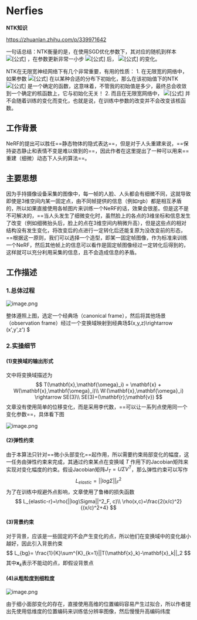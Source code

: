 # Nerfies

**NTK知识**

https://zhuanlan.zhihu.com/p/339971642

一句话总结：NTK衡量的是，在使用SGD优化参数下，其对应的随机到样本 ![[公式]](https://www.zhihu.com/equation?tex=%5Cdisplaystyle+x%27) ，在参数更新非常一小步 ![[公式]](https://www.zhihu.com/equation?tex=%5Cdisplaystyle+%5Ceta) 后， ![[公式]](https://www.zhihu.com/equation?tex=%5Cdisplaystyle+f%28+x%29) 的变化。

NTK在无限宽神经网络下有几个非常重要，有用的性质： 1. 在无限宽的网络中，如果参数 ![[公式]](https://www.zhihu.com/equation?tex=%5Cdisplaystyle+%5Ctheta+_%7B0%7D) 在以某种合适的分布下初始化，那么在该初始值下的NTK ![[公式]](https://www.zhihu.com/equation?tex=%5Cdisplaystyle+k_%7B%5Ctheta+_%7B0%7D%7D) 是一个确定的函数，这意味着，不管我的初始值是多少，最终总会收敛到一个确定的核函数上，它与初始化无关！ 2. 而且在无限宽网络中， ![[公式]](https://www.zhihu.com/equation?tex=%5Cdisplaystyle+k_%7B%5Ctheta+_%7Bt%7D%7D) 并不会随着训练的变化而变化，也就是说，在训练中参数的改变并不会改变该核函数。

## 工作背景

NeRF的提出可以胜任==静态物体的隐式表达==，但是对于人头重建来说，==保持姿态静止和表情不变是难以做到的==，因此作者在这里提出了一种可以用来==重建（细微）动态下人头的算法==。

## 主要思想

因为手持摄像设备采集的图像中，每一帧的人脸、人头都会有细微不同，这就导致即使是3维空间内某一固定点，由不同帧提供的信息（例如rgb）都是相互矛盾的，所以如果直接使用各帧图片来训练一个NeRF的话，效果会很差。但是这不是不可解决的，==当人头发生了细微变化时，虽然脸上的各点的3维坐标和信息发生了改变（例如细微抬头后，脸上的点在3维空间内稍微升高），但是这些点的相对结构没有发生变化，将改变后的点进行一定转化后还能复原为没改变前的形态，==根据这一原则，我们可以选择一个造型，即某一固定帧图像，作为标准来训练一个NeRF，然后其他帧上的信息可以看作是固定帧图像经过一定转化后得到的，这样就可以充分利用采集的信息，且不会造成信息的矛盾。

## 工作描述

### 1.总体过程

![image.png](http://tva1.sinaimg.cn/large/70b5161bly1gxzfs0d0d6j21v20jqtk5.jpg)

整体遵照上图，选定一个经典场（canonical frame），然后将其他场景（observation frame）经过一个变换域映射到经典场$(x,y,z)\rightarrow (x',y',z') $ 

### 2.实操细节

#### (1)变换域的输出形式

文中将变换域描述为
$$
T(\mathbf{x},\mathbf{\omega}_i) = \mathbf{x} + W(\mathbf{x},\mathbf{\omega}_i)\\
W:(\mathbf{x},\mathbf{\omega}_i) \rightarrow SE(3)\\
SE(3)=(\mathbf{r};\mathbf{v})
$$
文章没有使用简单的位移变化，而是采用李代数，==可以让一系列点使用同一个变化参数==，具体看下图

![image.png](http://tva1.sinaimg.cn/large/70b5161bly1gxzgqks3akj20wc0ww10a.jpg)

#### (2)弹性约束

由于本算法只针对==微小头部变化==起作用，所以需要约束局部变化的幅度，这一任务由弹性约束来完成，其通过约束某点在变换域 $T$ 作用下的Jacobian矩阵来实现对变化幅度的约束。假设Jacobian矩阵$J_T = U\Sigma V^T$，那么弹性约束可以写作
$$
L_{elastic}=||log\Sigma||^2_F
$$
为了在训练中规避外点影响，文章使用了鲁棒的损失函数
$$
L_{elastic-r}=\rho(||log\Sigma||^2_F, c)\\
\rho(x,c)=\frac{2(x/c)^2}{(x/c)^2+4}
$$

#### (3)背景约束

对于背景，应该是一些固定的不会产生变化的点，所以他们在变换域中的变化越小越好，因此引入背景约束
$$
L_{bg}= \frac{1}{K}\sum^{K}_{k=1}||T(\mathbf{x}_k)-\mathbf{x}_k||_2
$$
其中$\mathbf{x}_k$表示不能动的点，即假设背景点

#### (4)从粗粒度到细粒度

![image.png](http://tva1.sinaimg.cn/large/70b5161bly1gxzmnn90mnj20ui0lwk6t.jpg)

由于细小面部变化的存在，直接使用高维的位置编码容易产生过拟合，所以作者提出先使用低维度的位置编码来训练低分辨率图像，然后慢慢升高编码纬度